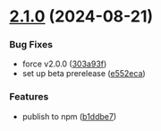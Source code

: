 # [2.1.0](https://github.com/hypercerts-org/hypercerts-sdk/compare/v2.0.0...v2.1.0) (2024-08-21)


### Bug Fixes

* force v2.0.0 ([303a93f](https://github.com/hypercerts-org/hypercerts-sdk/commit/303a93f5a58a93f5209dba3acafef60e6981b071))
* set up beta prerelease ([e552eca](https://github.com/hypercerts-org/hypercerts-sdk/commit/e552ecaef2b45347d7d704d79eb5e20f4f7c03f9))


### Features

* publish to npm ([b1ddbe7](https://github.com/hypercerts-org/hypercerts-sdk/commit/b1ddbe7c96df5f7f0c76c3fa0b8fac5432cf4bdb))
